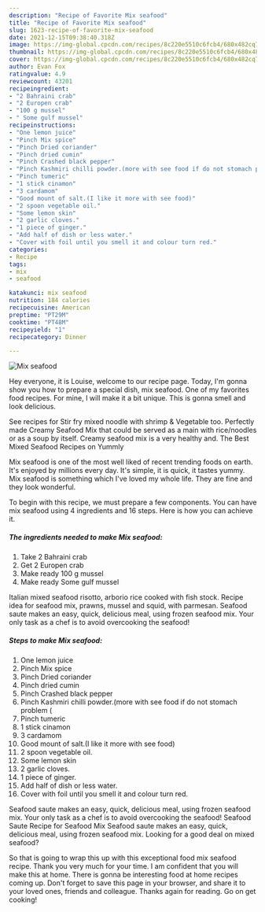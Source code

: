 ```yaml
---
description: "Recipe of Favorite Mix seafood"
title: "Recipe of Favorite Mix seafood"
slug: 1623-recipe-of-favorite-mix-seafood
date: 2021-12-15T09:38:40.318Z
image: https://img-global.cpcdn.com/recipes/8c220e5510c6fcb4/680x482cq70/mix-seafood-recipe-main-photo.jpg
thumbnail: https://img-global.cpcdn.com/recipes/8c220e5510c6fcb4/680x482cq70/mix-seafood-recipe-main-photo.jpg
cover: https://img-global.cpcdn.com/recipes/8c220e5510c6fcb4/680x482cq70/mix-seafood-recipe-main-photo.jpg
author: Evan Fox
ratingvalue: 4.9
reviewcount: 43201
recipeingredient:
- "2 Bahraini crab"
- "2 Europen crab"
- "100 g mussel"
- " Some gulf mussel"
recipeinstructions:
- "One lemon juice"
- "Pinch Mix spice"
- "Pinch Dried coriander"
- "Pinch dried cumin"
- "Pinch Crashed black pepper"
- "Pinch Kashmiri chilli powder.(more with see food if do not stomach problem ("
- "Pinch tumeric"
- "1 stick cinamon"
- "3 cardamom"
- "Good mount of salt.(I like it more with see food)"
- "2 spoon vegetable oil."
- "Some lemon skin"
- "2 garlic cloves."
- "1 piece of ginger."
- "Add half of dish or less water."
- "Cover with foil until you smell it and colour turn red."
categories:
- Recipe
tags:
- mix
- seafood

katakunci: mix seafood 
nutrition: 184 calories
recipecuisine: American
preptime: "PT29M"
cooktime: "PT48M"
recipeyield: "1"
recipecategory: Dinner

---
```



![Mix seafood](https://img-global.cpcdn.com/recipes/8c220e5510c6fcb4/680x482cq70/mix-seafood-recipe-main-photo.jpg)

Hey everyone, it is Louise, welcome to our recipe page. Today, I'm gonna show you how to prepare a special dish, mix seafood. One of my favorites food recipes. For mine, I will make it a bit unique. This is gonna smell and look delicious.

See recipes for Stir fry mixed noodle with shrimp &amp; Vegetable too. Perfectly made Creamy Seafood Mix that could be served as a main with rice/noodles or as a soup by itself. Creamy seafood mix is a very healthy and. The Best Mixed Seafood Recipes on Yummly

Mix seafood is one of the most well liked of recent trending foods on earth. It's enjoyed by millions every day. It's simple, it is quick, it tastes yummy. Mix seafood is something which I've loved my whole life. They are fine and they look wonderful.


To begin with this recipe, we must prepare a few components. You can have mix seafood using 4 ingredients and 16 steps. Here is how you can achieve it.

<!--inarticleads1-->

##### The ingredients needed to make Mix seafood:

1. Take 2 Bahraini crab
1. Get 2 Europen crab
1. Make ready 100 g mussel
1. Make ready  Some gulf mussel


Italian mixed seafood risotto, arborio rice cooked with fish stock. Recipe idea for seafood mix, prawns, mussel and squid, with parmesan. Seafood saute makes an easy, quick, delicious meal, using frozen seafood mix. Your only task as a chef is to avoid overcooking the seafood! 

<!--inarticleads2-->

##### Steps to make Mix seafood:

1. One lemon juice
1. Pinch Mix spice
1. Pinch Dried coriander
1. Pinch dried cumin
1. Pinch Crashed black pepper
1. Pinch Kashmiri chilli powder.(more with see food if do not stomach problem (
1. Pinch tumeric
1. 1 stick cinamon
1. 3 cardamom
1. Good mount of salt.(I like it more with see food)
1. 2 spoon vegetable oil.
1. Some lemon skin
1. 2 garlic cloves.
1. 1 piece of ginger.
1. Add half of dish or less water.
1. Cover with foil until you smell it and colour turn red.


Seafood saute makes an easy, quick, delicious meal, using frozen seafood mix. Your only task as a chef is to avoid overcooking the seafood! Seafood Saute Recipe for Seafood Mix Seafood saute makes an easy, quick, delicious meal, using frozen seafood mix. Looking for a good deal on mixed seafood? 

So that is going to wrap this up with this exceptional food mix seafood recipe. Thank you very much for your time. I am confident that you will make this at home. There is gonna be interesting food at home recipes coming up. Don't forget to save this page in your browser, and share it to your loved ones, friends and colleague. Thanks again for reading. Go on get cooking!
